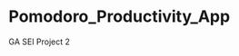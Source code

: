 # Pomodoro_Productivity_App

GA SEI Project 2
[](obsidian://open?vault%3D2nd%20Brain%26file%3D7.%20Auxiliary%2FExcalidraw%2FDrawing%202022-07-01%2006.25.excalidraw.png)
